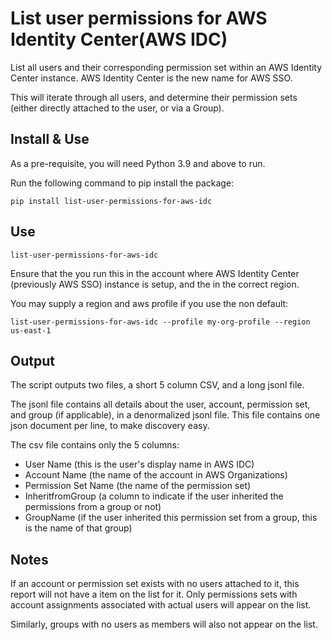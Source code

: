 # List user permissions for AWS Identity Center(AWS IDC)

List all users and their corresponding permission set within an AWS Identity Center instance. AWS Identity Center is the new name for AWS SSO.

This will iterate through all users, and determine their permission sets (either directly attached to the user, or via a Group).

## Install & Use

As a pre-requisite, you will need Python 3.9 and above to run.

Run the following command to pip install the package:

    pip install list-user-permissions-for-aws-idc
    
## Use

    list-user-permissions-for-aws-idc

Ensure that the you run this in the account where AWS Identity Center (previously AWS SSO) instance is setup, and the in the correct region. 

You may supply a region and aws profile if you use the non default:

    list-user-permissions-for-aws-idc --profile my-org-profile --region us-east-1

## Output

The script outputs two files, a short 5 column CSV, and a long jsonl file. 

The jsonl file contains all details about the user, account, permission set, and group (if applicable), in a denormalized jsonl file. This file contains one json document per line, to make discovery easy.

The csv file contains only the 5 columns:

* User Name (this is the user's display name in AWS IDC)
* Account Name (the name of the account in AWS Organizations)
* Permission Set Name (the name of the permission set)
* InheritfromGroup (a column to indicate if the user inherited the permissions from a group or not)
* GroupName (if the user inherited this permission set from a group, this is the name of that group)

## Notes

If an account or permission set exists with no users attached to it, this report will not have a item on the list for it. Only permissions sets with account assignments associated with actual users will appear on the list.

Similarly, groups with no users as members will also not appear on the list.
